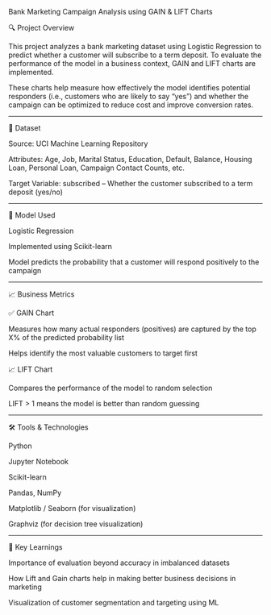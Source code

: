 Bank Marketing Campaign Analysis using GAIN & LIFT Charts

🔍 Project Overview

This project analyzes a bank marketing dataset using Logistic Regression to predict whether a customer will subscribe to a term deposit. To evaluate the performance of the model in a business context, GAIN and LIFT charts are implemented.

These charts help measure how effectively the model identifies potential responders (i.e., customers who are likely to say “yes”) and whether the campaign can be optimized to reduce cost and improve conversion rates.


---

📁 Dataset

Source: UCI Machine Learning Repository

Attributes: Age, Job, Marital Status, Education, Default, Balance, Housing Loan, Personal Loan, Campaign Contact Counts, etc.

Target Variable: subscribed – Whether the customer subscribed to a term deposit (yes/no)



---

🧠 Model Used

Logistic Regression

Implemented using Scikit-learn

Model predicts the probability that a customer will respond positively to the campaign



---

📈 Business Metrics

✅ GAIN Chart

Measures how many actual responders (positives) are captured by the top X% of the predicted probability list

Helps identify the most valuable customers to target first


📈 LIFT Chart

Compares the performance of the model to random selection

LIFT > 1 means the model is better than random guessing



---

🛠 Tools & Technologies

Python

Jupyter Notebook

Scikit-learn

Pandas, NumPy

Matplotlib / Seaborn (for visualization)

Graphviz (for decision tree visualization)



---

📌 Key Learnings

Importance of evaluation beyond accuracy in imbalanced datasets

How Lift and Gain charts help in making better business decisions in marketing

Visualization of customer segmentation and targeting using ML
